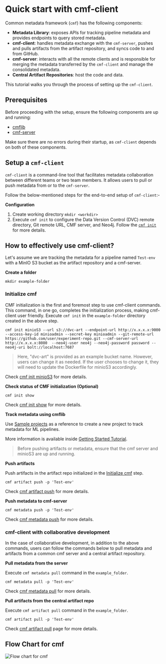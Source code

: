 # Quick start with cmf-client
Common metadata framework (`cmf`) has the following components:

- **Metadata Library**: exposes APIs for tracking pipeline metadata and provides endpoints to query stored metadata.
- **cmf-client**: handles metadata exchange with the `cmf-server`, pushes and pulls artifacts from the artifact repository, and syncs code to and from GitHub.
- **cmf-server**: interacts with all the remote clients and is responsible for merging the metadata transferred by the `cmf-client` and manage the consolidated metadata.
- **Central Artifact Repositories**: host the code and data.

This tutorial walks you through the process of setting up the `cmf-client`.

## Prerequisites 
Before proceeding with the setup, ensure the following components are up and running:

- [cmflib](../setup/index.md/#install-cmf-library-ie-cmflib)
- [cmf-server](../setup/index.md/#install-cmf-server)

Make sure there are no errors during their startup, as `cmf-client` depends on both of these components.

## Setup a `cmf-client`
`cmf-client` is a command-line tool that facilitates metadata collaboration between different teams or two team members. It allows users to pull or push metadata from or to the `cmf-server`.

Follow the below-mentioned steps for the end-to-end setup of `cmf-client`:-

**Configuration**

1. Create working directory `mkdir <workdir>`
2. Execute `cmf init` to configure the Data Version Control (DVC) remote directory, Git remote URL, CMF server, and Neo4j. Follow the [`cmf init`](./cmf_client_commands.md/#cmf-init) for more details.


## How to effectively use cmf-client?

Let's assume we are tracking the metadata for a pipeline named `Test-env` with a MinIO S3 bucket as the artifact repository and a cmf-server.

**Create a folder**
```
mkdir example-folder
```

### Initialize cmf

CMF initialization is the first and foremost step to use cmf-client commands. This command, in one go, completes the initialization process, making cmf-client user friendly. Execute `cmf init` in the `example-folder` directory created in the above step.
```
cmf init minioS3 --url s3://dvc-art --endpoint-url http://x.x.x.x:9000 --access-key-id minioadmin --secret-key minioadmin --git-remote-url https://github.com/user/experiment-repo.git --cmf-server-url http://x.x.x.x:8080  --neo4j-user neo4j --neo4j-password password --neo4j-uri bolt://localhost:7687
```
> Here, "dvc-art" is provided as an example bucket name. However, users can change it as needed. If the user chooses to change it, they will need to update the Dockerfile for minioS3 accordingly.

Check [cmf init minioS3](./cmf_client_commands.md/#cmf-init-minios3) for more details.

**Check status of CMF initialization (Optional)**
```
cmf init show
```
Check [cmf init show](./cmf_client.md/#cmf-init-show) for more details.

**Track metadata using cmflib**

Use [Sample projects](https://github.com/HewlettPackard/cmf/blob/master/examples/example-get-started/README.md) as a reference to create a new project to track metadata for ML pipelines.

More information is available inside [Getting Started Tutorial](../examples/getting_started.md).


> Before pushing artifacts or metadata, ensure that the cmf server and minioS3 are up and running.


**Push artifacts**

Push artifacts in the artifact repo initialized in the [Initialize cmf](#initialize-cmf) step.
```
cmf artifact push -p 'Test-env'
```
Check [cmf artifact push](./cmf_client_commands.md/#cmf-artifact-push) for more details.

**Push metadata to cmf-server**
```
cmf metadata push -p 'Test-env'
```
Check [cmf metadata push](./cmf_client_commands.md/#cmf-metadata-push) for more details.

### cmf-client with collaborative development
In the case of collaborative development, in addition to the above commands, users can follow the commands below to pull metadata and artifacts from a common cmf server and a central artifact repository.

**Pull metadata from the server**

Execute `cmf metadata pull` command in the `example_folder`.
```
cmf metadata pull -p 'Test-env'
```
Check [cmf metadata pull](./cmf_client_commands.md/#cmf-metadata-pull) for more details.

**Pull artifacts from the central artifact repo**

Execute `cmf artifact pull` command in the `example_folder`.
```
cmf artifact pull -p 'Test-env'
```
Check [cmf artifact pull](./cmf_client_commands.md/#cmf-artifact-pull) page for more details.

## Flow Chart for cmf
<img src="./../../assets/flow_chart_cmf.jpg" alt="Flow chart for cmf" style="display: block; margin: 0 auto" />
